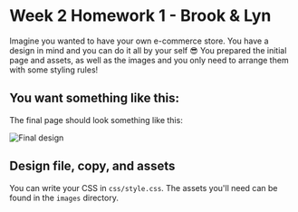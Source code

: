 # Week 2 Homework 1 - Brook & Lyn

Imagine you wanted to have your own e-commerce store. You have a design in mind and you can do it all by your self :sunglasses:
You prepared the initial page and assets, as well as the images and you only need to arrange them with some styling rules!

## You want something like this:

The final page should look something like this:

![Final design](/mockup.png)

## Design file, copy, and assets

You can write your CSS in `css/style.css`.
The assets you'll need can be found in the `images` directory.
